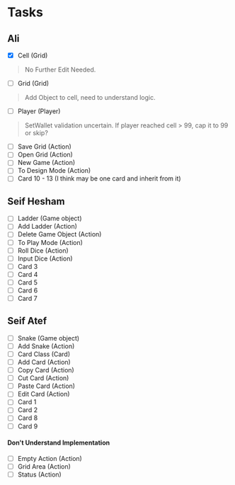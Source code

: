 # Tasks
## Ali
- [x] Cell (Grid)
> No Further Edit Needed.
- [ ] Grid (Grid)
> Add Object to cell, need to understand logic.
- [ ] Player (Player)
> SetWallet validation uncertain.
> If player reached cell > 99, cap it to 99 or skip?
- [ ] Save Grid (Action)
- [ ] Open Grid (Action)
- [ ] New Game (Action)
- [ ] To Design Mode (Action)
- [ ] Card 10 - 13 (I think may be one card and inherit from it)
## Seif Hesham
- [ ] Ladder (Game object)
- [ ] Add Ladder (Action)
- [ ] Delete Game Object (Action)
- [ ] To Play Mode (Action)
- [ ] Roll Dice (Action)
- [ ] Input Dice (Action)
- [ ] Card 3
- [ ] Card 4
- [ ] Card 5
- [ ] Card 6
- [ ] Card 7
## Seif Atef
- [ ] Snake (Game object)
- [ ] Add Snake (Action)
- [ ] Card Class (Card)
- [ ] Add Card (Action)
- [ ] Copy Card (Action)
- [ ] Cut Card (Action)
- [ ] Paste Card (Action)
- [ ] Edit Card (Action)
- [ ] Card 1
- [ ] Card 2
- [ ] Card 8
- [ ] Card 9

#### Don't Understand Implementation
- [ ] Empty Action (Action)
- [ ] Grid Area (Action)
- [ ] Status (Action)
